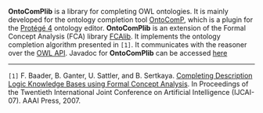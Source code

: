 **OntoComPlib** is a library for completing OWL ontologies. It is mainly developed for the ontology completion tool [OntoComP](https://ontocomp.googlecode.com), which is a plugin for
the [Protégé 4](https://www.co-ode.org/downloads/protege-x/) ontology editor. **OntoComPlib**
is an extension of the Formal Concept Analysis (FCA) library
[FCAlib](https://fcalib.googlecode.com). It implements the ontology completion algorithm
presented in `[1]`. It communicates with the reasoner over the
[OWL API](http://owlapi.sourceforge.net/).
Javadoc for **OntoComPlib** can be accessed
[here](http://ontocomplib.googlecode.com/svn/trunk/doc/javadoc/index.html)

---

`[1]` F. Baader, B. Ganter, U. Sattler, and B. Sertkaya.  [Completing Description Logic Knowledge Bases using Formal Concept Analysis](https://lat.inf.tu-dresden.de/research/papers/2007/BGSS-IJCAI07.pdf). In  Proceedings of the Twentieth International Joint Conference on Artificial Intelligence (IJCAI-07). AAAI Press, 2007.


